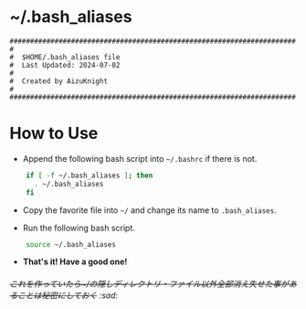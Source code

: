 # ~/.bash_aliases

```
######################################################################
#
#  $HOME/.bash_aliases file
#  Last Updated: 2024-07-02
#
#  Created by AizuKnight
#
######################################################################
```

# How to Use

* Append the following bash script into `~/.bashrc` if there is not.

```bash
    if [ -f ~/.bash_aliases ]; then
      . ~/.bash_aliases
    fi
```

* Copy the favorite file into `~/` and change its name to `.bash_aliases`.

* Run the following bash script.

```bash
    source ~/.bash_aliases
```

* **That's it! Have a good one!**

###### ~~これを作っていたら~/の隠しディレクトリ・ファイル以外全部消え失せた事があることは秘密にしておく~~ :sad: